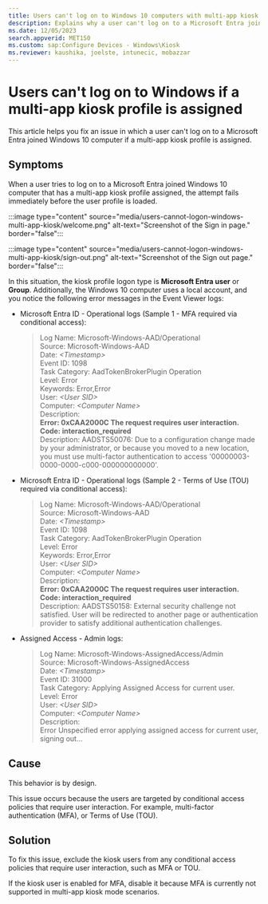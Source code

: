 ```yaml
---
title: Users can't log on to Windows 10 computers with multi-app kiosk profile assigned
description: Explains why a user can't log on to a Microsoft Entra joined Windows 10 computer if a multi-app kiosk profile is assigned.
ms.date: 12/05/2023
search.appverid: MET150
ms.custom: sap:Configure Devices - Windows\Kiosk
ms.reviewer: kaushika, joelste, intunecic, mobazzar
---
```

# Users can't log on to Windows if a multi-app kiosk profile is assigned

This article helps you fix an issue in which a user can't log on to a Microsoft Entra joined Windows 10 computer if a multi-app kiosk profile is assigned.

## Symptoms

When a user tries to log on to a Microsoft Entra joined Windows 10 computer that has a multi-app kiosk profile assigned, the attempt fails immediately before the user profile is loaded.

:::image type="content" source="media/users-cannot-logon-windows-multi-app-kiosk/welcome.png" alt-text="Screenshot of the Sign in page." border="false":::

:::image type="content" source="media/users-cannot-logon-windows-multi-app-kiosk/sign-out.png" alt-text="Screenshot of the Sign out page." border="false":::

In this situation, the kiosk profile logon type is **Microsoft Entra user** or **Group**. Additionally, the Windows 10 computer uses a local account, and you notice the following error messages in the Event Viewer logs:

- Microsoft Entra ID - Operational logs (Sample 1 - MFA required via conditional access):
    > Log Name:      Microsoft-Windows-AAD/Operational  
    > Source:        Microsoft-Windows-AAD  
    > Date:          *\<Timestamp>*  
    > Event ID:      1098  
    > Task Category: AadTokenBrokerPlugin Operation  
    > Level:         Error  
    > Keywords:      Error,Error  
    > User:          *\<User SID>*  
    > Computer:      *\<Computer Name>*  
    > Description:  
    > **Error: 0xCAA2000C The request requires user interaction.**  
    > **Code: interaction_required**  
    > Description: AADSTS50076: Due to a configuration change made by your administrator, or because you moved to a new location, you must use multi-factor authentication to access '00000003-0000-0000-c000-000000000000'.

- Microsoft Entra ID - Operational logs (Sample 2 - Terms of Use (TOU) required via conditional access):
    > Log Name:      Microsoft-Windows-AAD/Operational  
    > Source:        Microsoft-Windows-AAD  
    > Date:          *\<Timestamp>*  
    > Event ID:      1098  
    > Task Category: AadTokenBrokerPlugin Operation  
    > Level:         Error  
    > Keywords:      Error,Error  
    > User:          *\<User SID>*  
    > Computer:      *\<Computer Name>*  
    > Description:  
    > **Error: 0xCAA2000C The request requires user interaction.**  
    > **Code: interaction_required**  
    > Description: AADSTS50158: External security challenge not satisfied. User will be redirected to another page or authentication provider to satisfy additional authentication challenges.

- Assigned Access - Admin logs:
    > Log Name:      Microsoft-Windows-AssignedAccess/Admin  
    > Source:        Microsoft-Windows-AssignedAccess  
    > Date:          *\<Timestamp>*  
    > Event ID:      31000  
    > Task Category: Applying Assigned Access for current user.  
    > Level:         Error  
    > User:          *\<User SID>*  
    > Computer:      *\<Computer Name>*  
    > Description:  
    > Error Unspecified error applying assigned access for current user, signing out...  

## Cause

This behavior is by design.

This issue occurs because the users are targeted by conditional access policies that require user interaction. For example, multi-factor authentication (MFA), or Terms of Use (TOU).

## Solution

To fix this issue, exclude the kiosk users from any conditional access policies that require user interaction, such as MFA or TOU.

If the kiosk user is enabled for MFA, disable it because MFA is currently not supported in multi-app kiosk mode scenarios.
